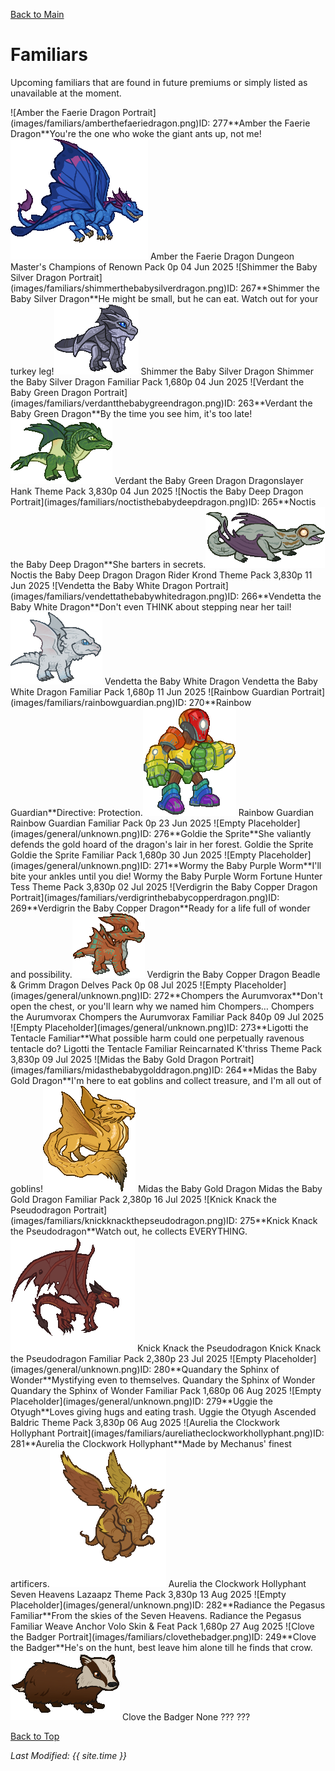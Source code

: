 [Back to Main](index.md)

# Familiars

Upcoming familiars that are found in future premiums or simply listed as unavailable at the moment.

<span class="skinTableColumn">
    <span class="skinTableRow">
        <span class="skinTableIcon">
            <span class="skinTooltipHolder" style="width:max-content">![Amber the Faerie Dragon Portrait](images/familiars/amberthefaeriedragon.png)<span class="featTooltipContents">ID: 277**Amber the Faerie Dragon**You're the one who woke the giant ants up, not me!<img src="images/familiars/amberthefaeriedragon.gif" alt="Amber the Faerie Dragon Model Gif" style="width:auto;height:auto;max-width:min-content;max-height:100%"></span></span>
        </span>
        <span class="skinTableName">
            Amber the Faerie Dragon
        </span>
        <span class="skinTableSource">
            Dungeon Master's Champions of Renown Pack
        </span>
        <span class="skinTableCost">
            0p
        </span>
        <span class="skinTableDate">
            04 Jun 2025
        </span>
    </span>
    <span class="skinTableRow">
        <span class="skinTableIcon">
            <span class="skinTooltipHolder" style="width:max-content">![Shimmer the Baby Silver Dragon Portrait](images/familiars/shimmerthebabysilverdragon.png)<span class="featTooltipContents">ID: 267**Shimmer the Baby Silver Dragon**He might be small, but he can eat. Watch out for your turkey leg!<img src="images/familiars/shimmerthebabysilverdragon.gif" alt="Shimmer the Baby Silver Dragon Model Gif" style="width:auto;height:auto;max-width:min-content;max-height:100%"></span></span>
        </span>
        <span class="skinTableName">
            Shimmer the Baby Silver Dragon
        </span>
        <span class="skinTableSource">
            Shimmer the Baby Silver Dragon Familiar Pack
        </span>
        <span class="skinTableCost">
            1,680p
        </span>
        <span class="skinTableDate">
            04 Jun 2025
        </span>
    </span>
    <span class="skinTableRow">
        <span class="skinTableIcon">
            <span class="skinTooltipHolder" style="width:max-content">![Verdant the Baby Green Dragon Portrait](images/familiars/verdantthebabygreendragon.png)<span class="featTooltipContents">ID: 263**Verdant the Baby Green Dragon**By the time you see him, it's too late!<img src="images/familiars/verdantthebabygreendragon.gif" alt="Verdant the Baby Green Dragon Model Gif" style="width:auto;height:auto;max-width:min-content;max-height:100%"></span></span>
        </span>
        <span class="skinTableName">
            Verdant the Baby Green Dragon
        </span>
        <span class="skinTableSource">
            Dragonslayer Hank Theme Pack
        </span>
        <span class="skinTableCost">
            3,830p
        </span>
        <span class="skinTableDate">
            04 Jun 2025
        </span>
    </span>
    <span class="skinTableRow">
        <span class="skinTableIcon">
            <span class="skinTooltipHolder" style="width:max-content">![Noctis the Baby Deep Dragon Portrait](images/familiars/noctisthebabydeepdragon.png)<span class="featTooltipContents">ID: 265**Noctis the Baby Deep Dragon**She barters in secrets.<img src="images/familiars/noctisthebabydeepdragon.gif" alt="Noctis the Baby Deep Dragon Model Gif" style="width:auto;height:auto;max-width:min-content;max-height:100%"></span></span>
        </span>
        <span class="skinTableName">
            Noctis the Baby Deep Dragon
        </span>
        <span class="skinTableSource">
            Dragon Rider Krond Theme Pack
        </span>
        <span class="skinTableCost">
            3,830p
        </span>
        <span class="skinTableDate">
            11 Jun 2025
        </span>
    </span>
    <span class="skinTableRow">
        <span class="skinTableIcon">
            <span class="skinTooltipHolder" style="width:max-content">![Vendetta the Baby White Dragon Portrait](images/familiars/vendettathebabywhitedragon.png)<span class="featTooltipContents">ID: 266**Vendetta the Baby White Dragon**Don't even THINK about stepping near her tail!<img src="images/familiars/vendettathebabywhitedragon.gif" alt="Vendetta the Baby White Dragon Model Gif" style="width:auto;height:auto;max-width:min-content;max-height:100%"></span></span>
        </span>
        <span class="skinTableName">
            Vendetta the Baby White Dragon
        </span>
        <span class="skinTableSource">
            Vendetta the Baby White Dragon Familiar Pack
        </span>
        <span class="skinTableCost">
            1,680p
        </span>
        <span class="skinTableDate">
            11 Jun 2025
        </span>
    </span>
    <span class="skinTableRow">
        <span class="skinTableIcon">
            <span class="skinTooltipHolder" style="width:max-content">![Rainbow Guardian Portrait](images/familiars/rainbowguardian.png)<span class="featTooltipContents">ID: 270**Rainbow Guardian**Directive: Protection.<img src="images/familiars/rainbowguardian.gif" alt="Rainbow Guardian Model Gif" style="width:auto;height:auto;max-width:min-content;max-height:100%"></span></span>
        </span>
        <span class="skinTableName">
            Rainbow Guardian
        </span>
        <span class="skinTableSource">
            Rainbow Guardian Familiar Pack
        </span>
        <span class="skinTableCost">
            0p
        </span>
        <span class="skinTableDate">
            23 Jun 2025
        </span>
    </span>
    <span class="skinTableRow">
        <span class="skinTableIcon">
            <span class="skinTooltipHolder" style="width:max-content">![Empty Placeholder](images/general/unknown.png)<span class="featTooltipContents">ID: 276**Goldie the Sprite**She valiantly defends the gold hoard of the dragon's lair in her forest.</span></span>
        </span>
        <span class="skinTableName">
            Goldie the Sprite
        </span>
        <span class="skinTableSource">
            Goldie the Sprite Familiar Pack
        </span>
        <span class="skinTableCost">
            1,680p
        </span>
        <span class="skinTableDate">
            30 Jun 2025
        </span>
    </span>
    <span class="skinTableRow">
        <span class="skinTableIcon">
            <span class="skinTooltipHolder" style="width:max-content">![Empty Placeholder](images/general/unknown.png)<span class="featTooltipContents">ID: 271**Wormy the Baby Purple Worm**I'll bite your ankles until you die!</span></span>
        </span>
        <span class="skinTableName">
            Wormy the Baby Purple Worm
        </span>
        <span class="skinTableSource">
            Fortune Hunter Tess Theme Pack
        </span>
        <span class="skinTableCost">
            3,830p
        </span>
        <span class="skinTableDate">
            02 Jul 2025
        </span>
    </span>
    <span class="skinTableRow">
        <span class="skinTableIcon">
            <span class="skinTooltipHolder" style="width:max-content">![Verdigrin the Baby Copper Dragon Portrait](images/familiars/verdigrinthebabycopperdragon.png)<span class="featTooltipContents">ID: 269**Verdigrin the Baby Copper Dragon**Ready for a life full of wonder and possibility.<img src="images/familiars/verdigrinthebabycopperdragon.gif" alt="Verdigrin the Baby Copper Dragon Model Gif" style="width:auto;height:auto;max-width:min-content;max-height:100%"></span></span>
        </span>
        <span class="skinTableName">
            Verdigrin the Baby Copper Dragon
        </span>
        <span class="skinTableSource">
            Beadle & Grimm Dragon Delves Pack
        </span>
        <span class="skinTableCost">
            0p
        </span>
        <span class="skinTableDate">
            08 Jul 2025
        </span>
    </span>
    <span class="skinTableRow">
        <span class="skinTableIcon">
            <span class="skinTooltipHolder" style="width:max-content">![Empty Placeholder](images/general/unknown.png)<span class="featTooltipContents">ID: 272**Chompers the Aurumvorax**Don't open the chest, or you'll learn why we named him Chompers…</span></span>
        </span>
        <span class="skinTableName">
            Chompers the Aurumvorax
        </span>
        <span class="skinTableSource">
            Chompers the Aurumvorax Familiar Pack
        </span>
        <span class="skinTableCost">
            840p
        </span>
        <span class="skinTableDate">
            09 Jul 2025
        </span>
    </span>
    <span class="skinTableRow">
        <span class="skinTableIcon">
            <span class="skinTooltipHolder" style="width:max-content">![Empty Placeholder](images/general/unknown.png)<span class="featTooltipContents">ID: 273**Ligotti the Tentacle Familiar**What possible harm could one perpetually ravenous tentacle do?</span></span>
        </span>
        <span class="skinTableName">
            Ligotti the Tentacle Familiar
        </span>
        <span class="skinTableSource">
            Reincarnated K'thriss Theme Pack
        </span>
        <span class="skinTableCost">
            3,830p
        </span>
        <span class="skinTableDate">
            09 Jul 2025
        </span>
    </span>
    <span class="skinTableRow">
        <span class="skinTableIcon">
            <span class="skinTooltipHolder" style="width:max-content">![Midas the Baby Gold Dragon Portrait](images/familiars/midasthebabygolddragon.png)<span class="featTooltipContents">ID: 264**Midas the Baby Gold Dragon**I'm here to eat goblins and collect treasure, and I'm all out of goblins!<img src="images/familiars/midasthebabygolddragon.gif" alt="Midas the Baby Gold Dragon Model Gif" style="width:auto;height:auto;max-width:min-content;max-height:100%"></span></span>
        </span>
        <span class="skinTableName">
            Midas the Baby Gold Dragon
        </span>
        <span class="skinTableSource">
            Midas the Baby Gold Dragon Familiar Pack
        </span>
        <span class="skinTableCost">
            2,380p
        </span>
        <span class="skinTableDate">
            16 Jul 2025
        </span>
    </span>
    <span class="skinTableRow">
        <span class="skinTableIcon">
            <span class="skinTooltipHolder" style="width:max-content">![Knick Knack the Pseudodragon Portrait](images/familiars/knickknackthepseudodragon.png)<span class="featTooltipContents">ID: 275**Knick Knack the Pseudodragon**Watch out, he collects EVERYTHING.<img src="images/familiars/knickknackthepseudodragon.gif" alt="Knick Knack the Pseudodragon Model Gif" style="width:auto;height:auto;max-width:min-content;max-height:100%"></span></span>
        </span>
        <span class="skinTableName">
            Knick Knack the Pseudodragon
        </span>
        <span class="skinTableSource">
            Knick Knack the Pseudodragon Familiar Pack
        </span>
        <span class="skinTableCost">
            2,380p
        </span>
        <span class="skinTableDate">
            23 Jul 2025
        </span>
    </span>
    <span class="skinTableRow">
        <span class="skinTableIcon">
            <span class="skinTooltipHolder" style="width:max-content">![Empty Placeholder](images/general/unknown.png)<span class="featTooltipContents">ID: 280**Quandary the Sphinx of Wonder**Mystifying even to themselves.</span></span>
        </span>
        <span class="skinTableName">
            Quandary the Sphinx of Wonder
        </span>
        <span class="skinTableSource">
            Quandary the Sphinx of Wonder Familiar Pack
        </span>
        <span class="skinTableCost">
            1,680p
        </span>
        <span class="skinTableDate">
            06 Aug 2025
        </span>
    </span>
    <span class="skinTableRow">
        <span class="skinTableIcon">
            <span class="skinTooltipHolder" style="width:max-content">![Empty Placeholder](images/general/unknown.png)<span class="featTooltipContents">ID: 279**Uggie the Otyugh**Loves giving hugs and eating trash.</span></span>
        </span>
        <span class="skinTableName">
            Uggie the Otyugh
        </span>
        <span class="skinTableSource">
            Ascended Baldric Theme Pack
        </span>
        <span class="skinTableCost">
            3,830p
        </span>
        <span class="skinTableDate">
            06 Aug 2025
        </span>
    </span>
    <span class="skinTableRow">
        <span class="skinTableIcon">
            <span class="skinTooltipHolder" style="width:max-content">![Aurelia the Clockwork Hollyphant Portrait](images/familiars/aureliatheclockworkhollyphant.png)<span class="featTooltipContents">ID: 281**Aurelia the Clockwork Hollyphant**Made by Mechanus' finest artificers.<img src="images/familiars/aureliatheclockworkhollyphant.gif" alt="Aurelia the Clockwork Hollyphant Model Gif" style="width:auto;height:auto;max-width:min-content;max-height:100%"></span></span>
        </span>
        <span class="skinTableName">
            Aurelia the Clockwork Hollyphant
        </span>
        <span class="skinTableSource">
            Seven Heavens Lazaapz Theme Pack
        </span>
        <span class="skinTableCost">
            3,830p
        </span>
        <span class="skinTableDate">
            13 Aug 2025
        </span>
    </span>
    <span class="skinTableRow">
        <span class="skinTableIcon">
            <span class="skinTooltipHolder" style="width:max-content">![Empty Placeholder](images/general/unknown.png)<span class="featTooltipContents">ID: 282**Radiance the Pegasus Familiar**From the skies of the Seven Heavens.</span></span>
        </span>
        <span class="skinTableName">
            Radiance the Pegasus Familiar
        </span>
        <span class="skinTableSource">
            Weave Anchor Volo Skin & Feat Pack
        </span>
        <span class="skinTableCost">
            1,680p
        </span>
        <span class="skinTableDate">
            27 Aug 2025
        </span>
    </span>
    <span class="skinTableRow">
        <span class="skinTableIcon">
            <span class="skinTooltipHolder" style="width:max-content">![Clove the Badger Portrait](images/familiars/clovethebadger.png)<span class="featTooltipContents">ID: 249**Clove the Badger**He's on the hunt, best leave him alone till he finds that crow.<img src="images/familiars/clovethebadger.gif" alt="Clove the Badger Model Gif" style="width:auto;height:auto;max-width:min-content;max-height:100%"></span></span>
        </span>
        <span class="skinTableName">
            Clove the Badger
        </span>
        <span class="skinTableSource">
            None
        </span>
        <span class="skinTableCost">
            ???
        </span>
        <span class="skinTableDate">
            ???
        </span>
    </span>
</span>

[Back to Top](#top)

*Last Modified: {{ site.time }}*